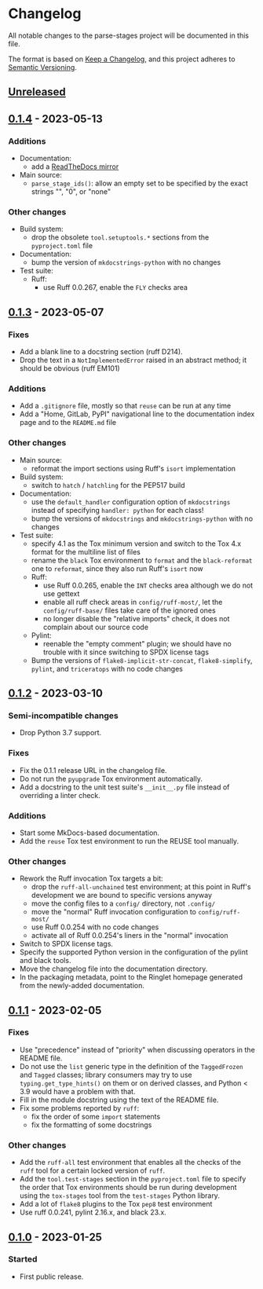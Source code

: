 <!--
SPDX-FileCopyrightText: Peter Pentchev <roam@ringlet.net>
SPDX-License-Identifier: BSD-2-Clause
-->

# Changelog

All notable changes to the parse-stages project will be documented in this file.

The format is based on [Keep a Changelog](https://keepachangelog.com/en/1.0.0/),
and this project adheres to [Semantic Versioning](https://semver.org/spec/v2.0.0.html).

## [Unreleased]

## [0.1.4] - 2023-05-13

### Additions

- Documentation:
    - add a [ReadTheDocs mirror](https://parse-stages.readthedocs.io/)
- Main source:
    - `parse_stage_ids()`: allow an empty set to be specified by the exact
      strings "", "0", or "none"

### Other changes

- Build system:
    - drop the obsolete `tool.setuptools.*` sections from the `pyproject.toml` file
- Documentation:
    - bump the version of `mkdocstrings-python` with no changes
- Test suite:
    - Ruff:
        - use Ruff 0.0.267, enable the `FLY` checks area

## [0.1.3] - 2023-05-07

### Fixes

- Add a blank line to a docstring section (ruff D214).
- Drop the text in a `NotImplementedError` raised in an abstract method;
  it should be obvious (ruff EM101)

### Additions

- Add a `.gitignore` file, mostly so that `reuse` can be run at any time
- Add a "Home, GitLab, PyPI" navigational line to the documentation
  index page and to the `README.md` file

### Other changes

- Main source:
    - reformat the import sections using Ruff's `isort` implementation
- Build system:
    - switch to `hatch` / `hatchling` for the PEP517 build
- Documentation:
    - use the `default_handler` configuration option of `mkdocstrings`
      instead of specifying `handler: python` for each class!
    - bump the versions of `mkdocstrings` and `mkdocstrings-python` with
      no changes
- Test suite:
    - specify 4.1 as the Tox minimum version and switch to the Tox 4.x
      format for the multiline list of files
    - rename the `black` Tox environment to `format` and
      the `black-reformat` one to `reformat`, since they also run
      Ruff's `isort` now
    - Ruff:
        - use Ruff 0.0.265, enable the `INT` checks area although
          we do not use gettext
        - enable all ruff check areas in `config/ruff-most/`, let
          the `config/ruff-base/` files take care of the ignored ones
        - no longer disable the "relative imports" check, it does not
          complain about our source code
    - Pylint:
        - reenable the "empty comment" plugin; we should have no
          trouble with it since switching to SPDX license tags
    - Bump the versions of `flake8-implicit-str-concat`, `flake8-simplify`,
      `pylint`, and `triceratops` with no code changes

## [0.1.2] - 2023-03-10

### Semi-incompatible changes

- Drop Python 3.7 support.

### Fixes

- Fix the 0.1.1 release URL in the changelog file.
- Do not run the `pyupgrade` Tox environment automatically.
- Add a docstring to the unit test suite's `__init__.py` file instead of
  overriding a linter check.

### Additions

- Start some MkDocs-based documentation.
- Add the `reuse` Tox test environment to run the REUSE tool manually.

### Other changes

- Rework the Ruff invocation Tox targets a bit:
    - drop the `ruff-all-unchained` test environment; at this point in
      Ruff's development we are bound to specific versions anyway
    - move the config files to a `config/` directory, not `.config/`
    - move the "normal" Ruff invocation configuration to `config/ruff-most/`
    - use Ruff 0.0.254 with no code changes
    - activate all of Ruff 0.0.254's liners in the "normal" invocation
- Switch to SPDX license tags.
- Specify the supported Python version in the configuration of the pylint and
  black tools.
- Move the changelog file into the documentation directory.
- In the packaging metadata, point to the Ringlet homepage generated from
  the newly-added documentation.

## [0.1.1] - 2023-02-05

### Fixes

- Use "precedence" instead of "priority" when discussing operators in
  the README file.
- Do not use the `list` generic type in the definition of the `TaggedFrozen` and
  `Tagged` classes; library consumers may try to use `typing.get_type_hints()` on
  them or on derived classes, and Python < 3.9 would have a problem with that.
- Fill in the module docstring using the text of the README file.
- Fix some problems reported by `ruff`:
    - fix the order of some `import` statements
    - fix the formatting of some docstrings

### Other changes

- Add the `ruff-all` test environment that enables all the checks of the `ruff`
  tool for a certain locked version of `ruff`.
- Add the `tool.test-stages` section in the `pyproject.toml` file to specify
  the order that Tox environments should be run during development using
  the `tox-stages` tool from the `test-stages` Python library.
- Add a lot of `flake8` plugins to the Tox `pep8` test environment
- Use ruff 0.0.241, pylint 2.16.x, and black 23.x.

## [0.1.0] - 2023-01-25

### Started

- First public release.

[Unreleased]: https://gitlab.com/ppentchev/parse-stages/-/compare/release%2F0.1.4...main
[0.1.4]: https://gitlab.com/ppentchev/parse-stages/-/compare/release%2F0.1.3...release%2F0.1.4
[0.1.3]: https://gitlab.com/ppentchev/parse-stages/-/compare/release%2F0.1.2...release%2F0.1.3
[0.1.2]: https://gitlab.com/ppentchev/parse-stages/-/compare/release%2F0.1.1...release%2F0.1.2
[0.1.1]: https://gitlab.com/ppentchev/parse-stages/-/compare/release%2F0.1.0...release%2F0.1.1
[0.1.0]: https://gitlab.com/ppentchev/parse-stages/-/tags/release%2F0.1.0

